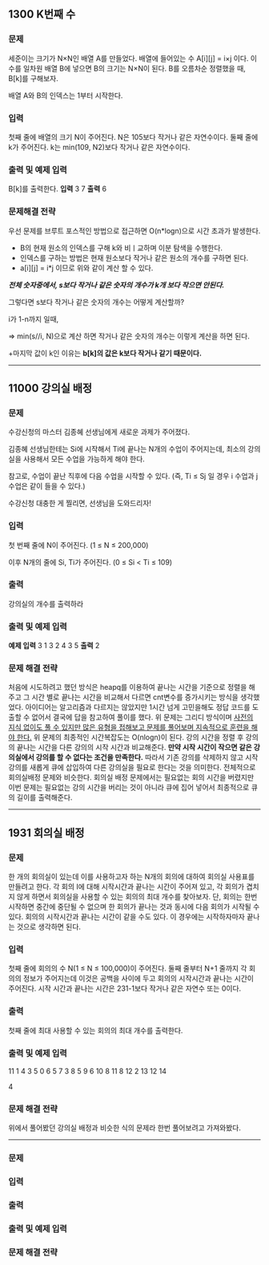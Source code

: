 ## 1300 K번째 수
### 문제 
세준이는 크기가 N×N인 배열 A를 만들었다. 배열에 들어있는 수 A[i][j] = i×j 이다. 이 수를 일차원 배열 B에 넣으면 B의 크기는 N×N이 된다. B를 오름차순 정렬했을 때, B[k]를 구해보자.

배열 A와 B의 인덱스는 1부터 시작한다.


### 입력
첫째 줄에 배열의 크기 N이 주어진다. N은 105보다 작거나 같은 자연수이다. 둘째 줄에 k가 주어진다. k는 min(109, N2)보다 작거나 같은 자연수이다.

### 출력 및 예제 입력
B[k]를 출력한다.
__입력__
3
7
__출력__
6

### 문제해결 전략
우선 문제를 브루트 포스적인 방법으로 접근하면 O(n*logn)으로 시간 초과가 발생한다.
- B의 현재 원소의 인덱스를 구해 k와 비ㅣ교하며 이분 탐색을 수행한다.
- 인덱스를 구하는 방법은 현재 원소보다 작거나 같은 원소의 개수를 구하면 된다.
- a[i][j] = i*j 이므로 위와 같이 계산 할 수 있다.

___전체 숫자중에서, s보다 작거나 같은 숫자의 개수가 k개 보다 작으면 안된다.___

그렇다면 s보다 작거나 같은 숫자의 개수는 어떻게 계산할까?

i가 1-n까지 일때,

=> min(s//i, N)으로 계산 하면 작거나 같은 숫자의 개수는 이렇게 계산을 하면 된다.

+마지막 값이 k인 이유는 __b[k]의 값은 k보다 작거나 같기 때문이다.__

---
## 11000 강의실 배정
### 문제
수강신청의 마스터 김종혜 선생님에게 새로운 과제가 주어졌다. 

김종혜 선생님한테는 Si에 시작해서 Ti에 끝나는 N개의 수업이 주어지는데, 최소의 강의실을 사용해서 모든 수업을 가능하게 해야 한다. 

참고로, 수업이 끝난 직후에 다음 수업을 시작할 수 있다. (즉, Ti ≤ Sj 일 경우 i 수업과 j 수업은 같이 들을 수 있다.)

수강신청 대충한 게 찔리면, 선생님을 도와드리자!

### 입력
첫 번째 줄에 N이 주어진다. (1 ≤ N ≤ 200,000)

이후 N개의 줄에 Si, Ti가 주어진다. (0 ≤ Si < Ti ≤ 109)

### 출력
강의실의 개수를 출력하라

### 출력 및 예제 입력

__예제 입력__
3
1 3
2 4
3 5
__출력__
2

### 문제 해결 전략

처음에 시도하려고 했던 방식은 heapq를 이용하여 끝나는 시간을 기준으로 정렬을 해주고 그 
시간 별로 끝나는 시간을 비교해서 다르면 cnt변수를 증가시키는 방식을 생각했었다. 
아이디어는 알고리즘과 다르지는 않았지만 1시간 넘게 고민을해도 정답 코드를 도출할 수 없어서 결국에 답을 참고하여 풀이를 했다.
위 문제는 그리디 방식이며 <U>사전의 지식 없이도 풀 수 있지만 많은 유형을 접해보고 문제를 풀어보며 지속적으로 훈련을 해야 한다.</U>
위 문제의 최종적인 시간복잡도는 O(nlogn)이 된다. 강의 시간을 정렬 후 강의의 끝나는 시간을 다른 강의의 시작 시간과 비교해준다. 
__만약 시작 시간이 작으면 같은 강의실에서 강의를 할 수 없다는 조건을 만족한다.__
따라서 기존 강의를 삭제하지 않고 시작 강의를 새롭게 큐에 삽입하여 다른 강의실을 필요로 한다는 것을 의미한다. 전체적으로 회의실배정 문제와 비슷한다. 회의실 배정 문제에서는 필요없는 회의 시간을 버렸지만 이번 문제는 필요없는 강의 시간을 버리는 것이 아니라 큐에 집어 넣어서 최종적으로 큐의 길이를 출력해준다.

---

## 1931 회의실 배정
### 문제
한 개의 회의실이 있는데 이를 사용하고자 하는 N개의 회의에 대하여 회의실 사용표를 만들려고 한다. 각 회의 I에 대해 시작시간과 끝나는 시간이 주어져 있고, 각 회의가 겹치지 않게 하면서 회의실을 사용할 수 있는 회의의 최대 개수를 찾아보자. 단, 회의는 한번 시작하면 중간에 중단될 수 없으며 한 회의가 끝나는 것과 동시에 다음 회의가 시작될 수 있다. 회의의 시작시간과 끝나는 시간이 같을 수도 있다. 이 경우에는 시작하자마자 끝나는 것으로 생각하면 된다.

### 입력
첫째 줄에 회의의 수 N(1 ≤ N ≤ 100,000)이 주어진다. 둘째 줄부터 N+1 줄까지 각 회의의 정보가 주어지는데 이것은 공백을 사이에 두고 회의의 시작시간과 끝나는 시간이 주어진다. 시작 시간과 끝나는 시간은 231-1보다 작거나 같은 자연수 또는 0이다.

### 출력
첫째 줄에 최대 사용할 수 있는 회의의 최대 개수를 출력한다.

### 출력 및 예제 입력
11
1 4
3 5
0 6
5 7
3 8
5 9
6 10
8 11
8 12
2 13
12 14

4

### 문제 해결 전략

위에서 풀어봤던 강의실 배정과 비슷한 식의 문제라 한번 풀어보려고 가져와봤다.


---

### 문제
### 입력
### 출력
### 출력 및 예제 입력
### 문제 해결 전략